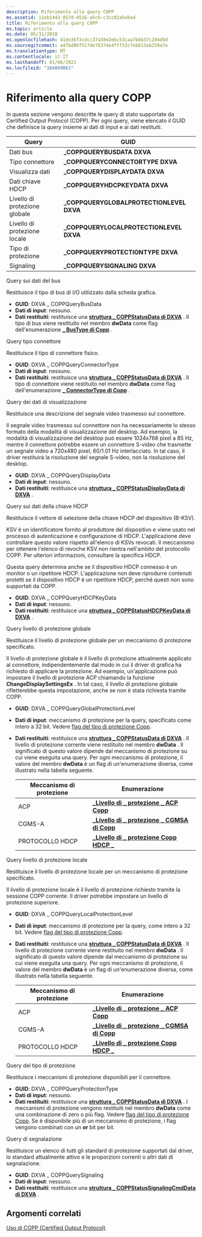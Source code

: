 ```yaml
---
description: Riferimento alla query COPP
ms.assetid: 11eb1443-857d-4516-a5cb-c3cc02a5eba4
title: Riferimento alla query COPP
ms.topic: article
ms.date: 05/31/2018
ms.openlocfilehash: 41de36f3cdcc37a38e2ebc53caa7b6b37c204d9d
ms.sourcegitcommit: a47bd86f517de76374e4fff33cfeb613eb259a7e
ms.translationtype: MT
ms.contentlocale: it-IT
ms.lasthandoff: 01/06/2021
ms.locfileid: "104049061"
---
```

# <a name="copp-query-reference"></a>Riferimento alla query COPP

In questa sezione vengono descritte le query di stato supportate da Certified Output Protocol (COPP). Per ogni query, viene elencato il GUID che definisce la query insieme ai dati di input e ai dati restituiti.



| Query                   | GUID                                     |
|-------------------------|------------------------------------------|
| Dati bus                | **\_COPPQUERYBUSDATA DXVA**               |
| Tipo connettore          | **\_COPPQUERYCONNECTORTYPE DXVA**         |
| Visualizza dati            | **\_COPPQUERYDISPLAYDATA DXVA**           |
| Dati chiave HDCP           | **\_COPPQUERYHDCPKEYDATA DXVA**           |
| Livello di protezione globale | **\_COPPQUERYGLOBALPROTECTIONLEVEL DXVA** |
| Livello di protezione locale  | **\_COPPQUERYLOCALPROTECTIONLEVEL DXVA**  |
| Tipo di protezione         | **\_COPPQUERYPROTECTIONTYPE DXVA**        |
| Signaling               | **\_COPPQUERYSIGNALING DXVA**             |



 

Query sui dati del bus

Restituisce il tipo di bus di I/O utilizzato dalla scheda grafica.

-   **GUID**: DXVA \_ COPPQueryBusData
-   **Dati di input**: nessuno.
-   **Dati restituiti**: restituisce una [**struttura \_ COPPStatusData di DXVA**](/windows/desktop/api/dxva9typ/ns-dxva9typ-dxva_coppstatusdata) . Il tipo di bus viene restituito nel membro **dwData** come flag dell'enumerazione [**\_ BusType di Copp**](/windows/desktop/api/dxva9typ/ne-dxva9typ-copp_bustype) .

Query tipo connettore

Restituisce il tipo di connettore fisico.

-   **GUID**: DXVA \_ COPPQueryConnectorType
-   **Dati di input**: nessuno.
-   **Dati restituiti**: restituisce una [**struttura \_ COPPStatusData di DXVA**](/windows/desktop/api/dxva9typ/ns-dxva9typ-dxva_coppstatusdata) . Il tipo di connettore viene restituito nel membro **dwData** come flag dell'enumerazione [**\_ ConnectorType di Copp**](/windows/desktop/api/dxva9typ/ne-dxva9typ-copp_connectortype) .

Query dei dati di visualizzazione

Restituisce una descrizione del segnale video trasmesso sul connettore.

Il segnale video trasmesso sul connettore non ha necessariamente lo stesso formato della modalità di visualizzazione del desktop. Ad esempio, la modalità di visualizzazione del desktop può essere 1024x768 pixel a 85 Hz, mentre il connettore potrebbe essere un connettore S-video che trasmette un segnale video a 720x480 pixel, 60/1.01 Hz interlacciato. In tal caso, il driver restituirà la risoluzione del segnale S-video, non la risoluzione del desktop.

-   **GUID**: DXVA \_ COPPQueryDisplayData
-   **Dati di input**: nessuno.
-   **Dati restituiti**: restituisce una [**struttura \_ COPPStatusDisplayData di DXVA**](/windows/desktop/api/dxva9typ/ns-dxva9typ-dxva_coppstatusdisplaydata) .

Query sui dati della chiave HDCP

Restituisce il vettore di selezione della chiave HDCP del dispositivo (B-KSV).

KSV è un identificatore fornito al produttore del dispositivo e viene usato nel processo di autenticazione e configurazione di HDCP. L'applicazione deve controllare questo valore rispetto all'elenco di KSVs revocati. Il meccanismo per ottenere l'elenco di revoche KSV non rientra nell'ambito del protocollo COPP. Per ulteriori informazioni, consultare la specifica HDCP.

Questa query determina anche se il dispositivo HDCP connesso è un monitor o un ripetitore HDCP. L'applicazione non deve riprodurre contenuti protetti se il dispositivo HDCP è un ripetitore HDCP, perché questi non sono supportati da COPP.

-   **GUID**: DXVA \_ COPPQueryHDCPKeyData
-   **Dati di input**: nessuno.
-   **Dati restituiti**: restituisce una [**struttura \_ COPPStatusHDCPKeyData di DXVA**](/windows/desktop/api/dxva9typ/ns-dxva9typ-dxva_coppstatushdcpkeydata) .

Query livello di protezione globale

Restituisce il livello di protezione globale per un meccanismo di protezione specificato.

Il livello di protezione globale è il livello di protezione attualmente applicato al connettore, indipendentemente dal modo in cui il driver di grafica ha richiesto di applicare la protezione. Ad esempio, un'applicazione può impostare il livello di protezione ACP chiamando la funzione **ChangeDisplaySettingsEx** . In tal caso, il livello di protezione globale rifletterebbe questa impostazione, anche se non è stata richiesta tramite COPP.

-   **GUID**: DXVA \_ COPPQueryGlobalProtectionLevel
-   **Dati di input**: meccanismo di protezione per la query, specificato come intero a 32 bit. Vedere [flag del tipo di protezione Copp](copp-protection-type-flags.md).
-   **Dati restituiti**: restituisce una [**struttura \_ COPPStatusData di DXVA**](/windows/desktop/api/dxva9typ/ns-dxva9typ-dxva_coppstatusdata) . Il livello di protezione corrente viene restituito nel membro **dwData** . Il significato di questo valore dipende dal meccanismo di protezione su cui viene eseguita una query. Per ogni meccanismo di protezione, il valore del membro **dwData** è un flag di un'enumerazione diversa, come illustrato nella tabella seguente.

    | Meccanismo di protezione | Enumerazione                                                           |
    |----------------------|-----------------------------------------------------------------------|
    | ACP                  | [**\_Livello di \_ protezione \_ ACP Copp**](/windows/desktop/api/dxva9typ/ne-dxva9typ-copp_acp_protection_level)     |
    | CGMS-A               | [**\_Livello di \_ protezione \_ CGMSA di Copp**](/windows/desktop/api/dxva9typ/ne-dxva9typ-copp_cgmsa_protection_level) |
    | PROTOCOLLO HDCP                 | [**\_Livello di \_ protezione Copp HDCP \_**](/windows/desktop/api/dxva9typ/ne-dxva9typ-copp_hdcp_protection_level)   |

    

     

Query livello di protezione locale

Restituisce il livello di protezione locale per un meccanismo di protezione specificato.

Il livello di protezione locale è il livello di protezione richiesto tramite la sessione COPP corrente. Il driver potrebbe impostare un livello di protezione superiore.

-   **GUID**: DXVA \_ COPPQueryLocalProtectionLevel
-   **Dati di input**: meccanismo di protezione per la query, come intero a 32 bit. Vedere [flag del tipo di protezione Copp](copp-protection-type-flags.md).
-   **Dati restituiti**: restituisce una [**struttura \_ COPPStatusData di DXVA**](/windows/desktop/api/dxva9typ/ns-dxva9typ-dxva_coppstatusdata) . Il livello di protezione corrente viene restituito nel membro **dwData** . Il significato di questo valore dipende dal meccanismo di protezione su cui viene eseguita una query. Per ogni meccanismo di protezione, il valore del membro **dwData** è un flag di un'enumerazione diversa, come illustrato nella tabella seguente.

    | Meccanismo di protezione | Enumerazione                                                           |
    |----------------------|-----------------------------------------------------------------------|
    | ACP                  | [**\_Livello di \_ protezione \_ ACP Copp**](/windows/desktop/api/dxva9typ/ne-dxva9typ-copp_acp_protection_level)     |
    | CGMS-A               | [**\_Livello di \_ protezione \_ CGMSA di Copp**](/windows/desktop/api/dxva9typ/ne-dxva9typ-copp_cgmsa_protection_level) |
    | PROTOCOLLO HDCP                 | [**\_Livello di \_ protezione Copp HDCP \_**](/windows/desktop/api/dxva9typ/ne-dxva9typ-copp_hdcp_protection_level)   |

    

     

Query del tipo di protezione

Restituisce i meccanismi di protezione disponibili per il connettore.

-   **GUID**: DXVA \_ COPPQueryProtectionType
-   **Dati di input**: nessuno.
-   **Dati restituiti**: restituisce una [**struttura \_ COPPStatusData di DXVA**](/windows/desktop/api/dxva9typ/ns-dxva9typ-dxva_coppstatusdata) . I meccanismi di protezione vengono restituiti nel membro **dwData** come una combinazione di zero o più flag. Vedere [flag del tipo di protezione Copp](copp-protection-type-flags.md). Se è disponibile più di un meccanismo di protezione, i flag vengono combinati con un **or** bit per bit.

Query di segnalazione

Restituisce un elenco di tutti gli standard di protezione supportati dal driver, lo standard attualmente attivo e le proporzioni correnti o altri dati di segnalazione.

-   **GUID**: DXVA \_ COPPQuerySignaling
-   **Dati di input**: nessuno.
-   **Dati restituiti**: restituisce una [**struttura \_ COPPStatusSignalingCmdData di DXVA**](/windows/desktop/api/dxva9typ/ns-dxva9typ-dxva_coppstatussignalingcmddata) .

## <a name="related-topics"></a>Argomenti correlati

<dl> <dt>

[Uso di COPP (Certified Output Protocol)](using-certified-output-protection-protocol--copp.md)
</dt> </dl>

 

 



